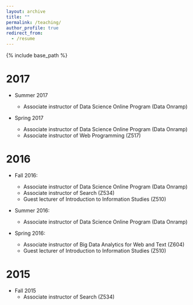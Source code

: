 ```yaml
---
layout: archive
title: ""
permalink: /teaching/
author_profile: true
redirect_from:
  - /resume
---
```


{% include base_path %}

2017 
======
* Summer 2017
  * Associate instructor of Data Science Online Program (Data Onramp)

* Spring 2017
  * Associate instructor of Data Science Online Program (Data Onramp)
  * Associate instructor of Web Programming (Z517)

2016
======
* Fall 2016:  
  * Associate instructor of Data Science Online Program (Data Onramp)
  * Associate instructor of Search (Z534)
  * Guest lecturer of Introduction to Information Studies (Z510)

* Summer 2016:  
  * Associate instructor of Data Science Online Program (Data Onramp)

* Spring 2016:
  * Associate instructor of Big Data Analytics for Web and Text (Z604)
  * Guest lecturer of Introduction to Information Studies (Z510)
  
2015
====== 
* Fall 2015
  * Associate instructor of Search (Z534)